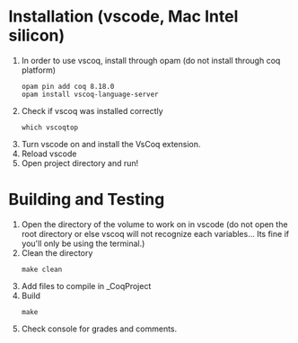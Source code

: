 
# Installation (vscode, Mac Intel silicon)
1. In order to use vscoq, install through opam (do not install through coq platform)
    ~~~
    opam pin add coq 8.18.0
    opam install vscoq-language-server
    ~~~
 2. Check if vscoq was installed correctly 
    ~~~
    which vscoqtop
    ~~~
3. Turn vscode on and install the VsCoq extension.
4. Reload vscode
5. Open project directory and run!

# Building and Testing
1. Open the directory of the volume to work on in vscode (do not open the root directory or else vscoq will not recognize each variables... Its fine if you'll only be using the terminal.)
2. Clean the directory
    ~~~
    make clean
    ~~~
3. Add files to compile in _CoqProject
4. Build
    ~~~
    make
    ~~~
5. Check console for grades and comments.

